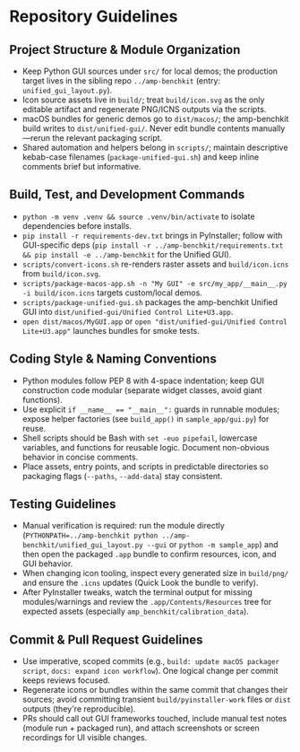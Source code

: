 # Repository Guidelines

## Project Structure & Module Organization
- Keep Python GUI sources under `src/` for local demos; the production target lives in the sibling repo `../amp-benchkit` (entry: `unified_gui_layout.py`).
- Icon source assets live in `build/`; treat `build/icon.svg` as the only editable artifact and regenerate PNG/ICNS outputs via the scripts.
- macOS bundles for generic demos go to `dist/macos/`; the amp-benchkit build writes to `dist/unified-gui/`. Never edit bundle contents manually—rerun the relevant packaging script.
- Shared automation and helpers belong in `scripts/`; maintain descriptive kebab-case filenames (`package-unified-gui.sh`) and keep inline comments brief but informative.

## Build, Test, and Development Commands
- `python -m venv .venv && source .venv/bin/activate` to isolate dependencies before installs.
- `pip install -r requirements-dev.txt` brings in PyInstaller; follow with GUI-specific deps (`pip install -r ../amp-benchkit/requirements.txt && pip install -e ../amp-benchkit` for the Unified GUI).
- `scripts/convert-icons.sh` re-renders raster assets and `build/icon.icns` from `build/icon.svg`.
- `scripts/package-macos-app.sh -n "My GUI" -e src/my_app/__main__.py -i build/icon.icns` targets custom/local demos.
- `scripts/package-unified-gui.sh` packages the amp-benchkit Unified GUI into `dist/unified-gui/Unified Control Lite+U3.app`.
- `open dist/macos/MyGUI.app` or `open "dist/unified-gui/Unified Control Lite+U3.app"` launches bundles for smoke tests.

## Coding Style & Naming Conventions
- Python modules follow PEP 8 with 4-space indentation; keep GUI construction code modular (separate widget classes, avoid giant functions).
- Use explicit `if __name__ == "__main__":` guards in runnable modules; expose helper factories (see `build_app()` in `sample_app/gui.py`) for reuse.
- Shell scripts should be Bash with `set -euo pipefail`, lowercase variables, and functions for reusable logic. Document non-obvious behavior in concise comments.
- Place assets, entry points, and scripts in predictable directories so packaging flags (`--paths`, `--add-data`) stay consistent.

## Testing Guidelines
- Manual verification is required: run the module directly (`PYTHONPATH=../amp-benchkit python ../amp-benchkit/unified_gui_layout.py --gui` or `python -m sample_app`) and then open the packaged `.app` bundle to confirm resources, icon, and GUI behavior.
- When changing icon tooling, inspect every generated size in `build/png/` and ensure the `.icns` updates (Quick Look the bundle to verify).
- After PyInstaller tweaks, watch the terminal output for missing modules/warnings and review the `.app/Contents/Resources` tree for expected assets (especially `amp_benchkit/calibration_data`).

## Commit & Pull Request Guidelines
- Use imperative, scoped commits (e.g., `build: update macOS packager script`, `docs: expand icon workflow`). One logical change per commit keeps reviews focused.
- Regenerate icons or bundles within the same commit that changes their sources; avoid committing transient `build/pyinstaller-work` files or `dist` outputs (they're reproducible).
- PRs should call out GUI frameworks touched, include manual test notes (module run + packaged run), and attach screenshots or screen recordings for UI visible changes.
